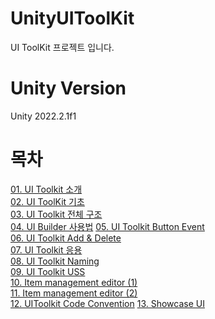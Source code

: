 # UnityUIToolKit
UI ToolKit 프로젝트 입니다.

# Unity Version
Unity 2022.2.1f1

# 목차
[01. UI Toolkit 소개](https://github.com/eungyukm/UnityUIToolKit/wiki/01.-UI-Toolkit-%EC%86%8C%EA%B0%9C)          
[02. UI ToolKit 기초](https://github.com/eungyukm/UnityUIToolKit/wiki/02.-UI-ToolKit-%EA%B8%B0%EC%B4%88)            
[03. UI Toolkit 전체 구조](https://github.com/eungyukm/UnityUIToolKit/wiki/03.-UI-Toolkit-%EC%A0%84%EC%B2%B4-%EA%B5%AC%EC%A1%B0)          
[04. UI Builder 사용법](https://github.com/eungyukm/UnityUIToolKit/wiki/04.-UI-Builder-%EC%82%AC%EC%9A%A9%EB%B2%95)
[05. UI Toolkit Button Event](https://github.com/eungyukm/UnityUIToolKit/wiki/05.-UI-Toolkit-Button-Event)       
[06. UI Toolkit Add & Delete](https://github.com/eungyukm/UnityUIToolKit/wiki/06.-UI-Toolkit-Add-&-Delete)          
[07. UI Toolkit 응용](https://github.com/eungyukm/UnityUIToolKit/wiki/07.-UI-Toolkit-%EC%9D%91%EC%9A%A9)       
[08. UI Toolkit Naming](https://github.com/eungyukm/UnityUIToolKit/wiki/08.-UI-Toolkit-Naming)         
[09. UI Toolkit USS](https://github.com/eungyukm/UnityUIToolKit/wiki/09.-UI-Toolkit-USS)      
[10. Item management editor (1)](https://github.com/eungyukm/UnityUIToolKit/wiki/10.-Item-management-editor-(1))        
[11. Item management editor (2)](https://github.com/eungyukm/UnityUIToolKit/wiki/11.-Item-management-editor-(2))        
[12. UIToolkit Code Convention](https://github.com/eungyukm/UnityUIToolKit/wiki/12.-UIToolkit-Code-Convention)
[13. Showcase UI](https://github.com/eungyukm/UnityUIToolKit/wiki/13.-Showcase-UI)
